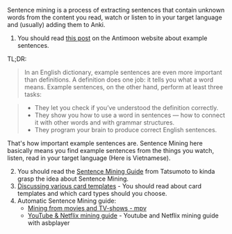 Sentence mining is a process of extracting sentences that contain unknown words from the content you read, watch or listen to in your target language and (usually) adding them to Anki.

1. You should read [this post](https://www.antimoon.com/how/examplesent.htm) on the Antimoon website about example sentences.

TL;DR:

> In an English dictionary, example sentences are even more important than definitions. A definition does one job: it tells you what a word means. Example sentences, on the other hand, perform at least three tasks:

> - They let you check if you’ve understood the definition correctly.
> - They show you how to use a word in sentences — how to connect it with other words and with grammar structures.
> - They program your brain to produce correct English sentences.

That's how important example sentences are. Sentence Mining here basically means you find example sentences from the things you watch, listen, read in your target language (Here is Vietnamese).

2. You should read the [Sentence Mining Guide](https://tatsumoto-ren.github.io/blog/sentence-mining.html) from Tatsumoto to kinda grasp the idea about Sentence Mining.
3. [Discussing various card templates](https://tatsumoto-ren.github.io/blog/discussing-various-card-templates.html) - You should read about card templates and which card types should you choose.
4. Automatic Sentence Mining guide:
	- [Mining from movies and TV-shows - mpv](https://tatsumoto-ren.github.io/blog/mining-from-movies-and-tv-shows.html)
	- [YouTube & Netflix mining guide](https://soyuz18.notion.site/Sentence-mining-from-Netflix-and-YouTube-with-asbplayer-83a03590cd8349ba81ca10340645b565) - Youtube and Netflix mining guide with asbplayer
